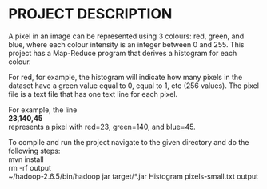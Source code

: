 # PROJECT DESCRIPTION

A pixel in an image can be represented using 3 colours: red, green, and blue, where each colour intensity is an integer between 0 and 255. This project has a Map-Reduce program that derives a histogram for each colour. 

For red, for example, the histogram will indicate how many pixels in the dataset have a green value equal to 0, equal to 1, etc (256 values). The pixel file is a text file that has one text line for each pixel.

For example, the line  <br />
<b>23,140,45</b>  <br />
represents a pixel with red=23, green=140, and blue=45.

To compile and run the project navigate to the given directory and do the following steps: <br />
mvn install <br />
rm -rf output <br />
~/hadoop-2.6.5/bin/hadoop jar target/*.jar Histogram pixels-small.txt output <br />
